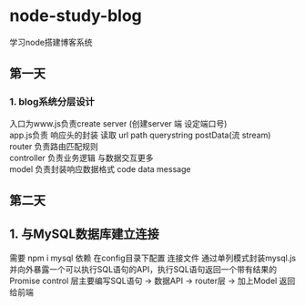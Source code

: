 # node-study-blog
学习node搭建博客系统

## 第一天
### 1. blog系统分层设计 
入口为www.js负责create server (创建server 端 设定端口号)  
app.js负责 响应头的封装 读取 url path querystring postData(流 stream)  
router 负责路由匹配规则  
controller 负责业务逻辑 与数据交互更多  
model 负责封装响应数据格式 code data message  

## 第二天

## 1. 与MySQL数据库建立连接
需要 npm i mysql 依赖
在config目录下配置 连接文件
通过单列模式封装mysql.js并向外暴露一个可以执行SQL语句的API，执行SQL语句返回一个带有结果的Promise
control 层主要编写SQL语句 -> 数据API -> router层 -> 加上Model 返回给前端

